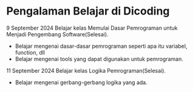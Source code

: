 # Pengalaman Belajar di Dicoding

9 September 2024
Belajar kelas Memulai Dasar Pemrograman untuk Menjadi Pengembang Software(Selesai).
* Belajar mengenai dasar-dasar pemrograman seperti apa itu variabel, function, dll
* Belajar mengenai tools yang dapat digunakan untuk pemrograman.

11 September 2024
Belajar kelas Logika Pemrograman(Selesai).
* Belajar mengenai gerbang-gerbang logika yang ada.
